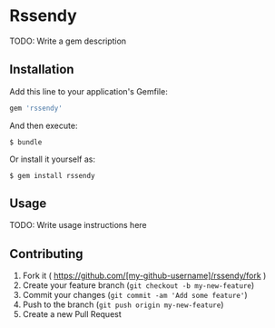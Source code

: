 # Rssendy

TODO: Write a gem description

## Installation

Add this line to your application's Gemfile:

```ruby
gem 'rssendy'
```

And then execute:

    $ bundle

Or install it yourself as:

    $ gem install rssendy

## Usage

TODO: Write usage instructions here

## Contributing

1. Fork it ( https://github.com/[my-github-username]/rssendy/fork )
2. Create your feature branch (`git checkout -b my-new-feature`)
3. Commit your changes (`git commit -am 'Add some feature'`)
4. Push to the branch (`git push origin my-new-feature`)
5. Create a new Pull Request
